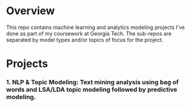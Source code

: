 # Overview
This repo contains machine learning and analytics modeling projects I've done as part of my coursework at Georgia Tech. 
The sub-repos are separated by model types and/or topics of focus for the project.

# Projects 
### 1. NLP & Topic Modeling: Text mining analysis using bag of words and LSA/LDA topic modeling followed by predictive modeling. 
